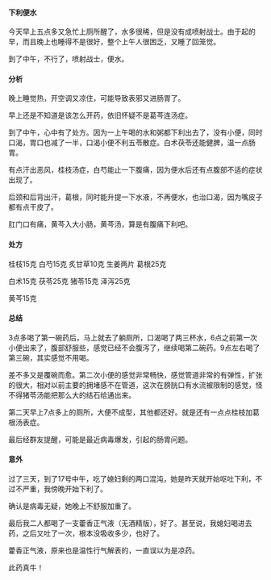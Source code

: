 #### 下利便水

今天早上五点多又急忙上厕所醒了，水多很稀，但是没有成喷射战士。由于起的早，而且晚上也睡得不是很好，整个上午人很困乏，又睡了回笼觉。

到了中午，不行了，喷射战士，便水。

#### 分析

晚上睡觉热，开空调又凉住，可能导致表邪又进肠胃了。

早上还是不知道是该怎么开药，依旧怀疑不是葛芩连汤症。

到了中午，心中有了处方。因为一上午喝的水和粥都下利出去了，没有小便，同时口渴，胃口也减了一半，口渴小便不利五苓散症。白术茯苓还能健脾，温一点肠胃。

有点汗出恶风，桂枝汤症，白芍能止一下腹痛，因为便水后还有点腹部不适的症状出现了。

后颈和后背出汗，葛根，同时能升提一下水液，不再便水，也治口渴，因为嘴皮子都有点干皮了。

肛门口有痛，黄芩入大小肠，黄芩汤，算是有腹痛下利吧。

#### 处方

桂枝15克 白芍15克 炙甘草10克 生姜两片 葛根25克

白术15克 茯苓25克 猪苓15克 泽泻25克

黄芩15克

#### 总结

3点多喝了第一碗药后，马上就去了躺厕所，口渴喝了两三杯水，6点之前第一次小便出来了，腹部舒服些，感觉已经不会腹泻了，继续喝第二碗药。9点左右喝了第三碗，其实感觉不用喝。

差不多又是覆碗而愈。第二次小便的感觉非常畅快，感觉管道非常的有弹性，扩张的很大，相对以前主要的拥堵感不在管道，这次在膀胱口有水流被限制的感觉，怪不得猪苓汤能把那么大的结石给通出来。

第二天早上7点多上的厕所，大便不成型，其他都还好。就是还有一点点桂枝加葛根汤表症。

最后经群友提醒，可能是最近病毒爆发，引起的肠胃问题。

#### 意外

过了三天，到了17号中午，吃了媳妇剩的两口混沌，她是昨天就开始呕吐下利，不过不严重，我傍晚开始下利了。

确认是病毒无疑，她晚上不舒服加重了。

最后我二人都喝了一支藿香正气液（无酒精版），好了。甚至说，我媳妇喝进去药，之后又吐了一次，根本没吸收多少，也好了。

藿香正气液，原来也是温性行气解表的，一直误以为是凉药。

此药真牛！